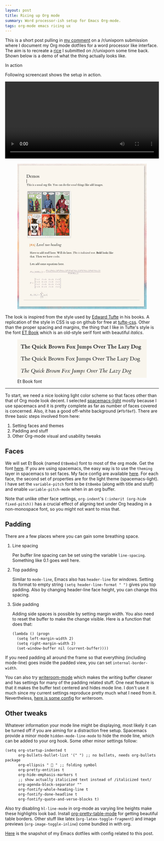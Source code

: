 ```yaml
---
layout: post
title: Ricing up Org mode
summary: Word processor-ish setup for Emacs Org-mode.
tags: org-mode emacs ricing ux
---
```


<span class="dropcap">T</span>his is a short post pulling in [my
comment](https://www.reddit.com/r/unixporn/comments/73vwpa/stumpwm_light_colors_with_purple_accent/dnvqwt8/?context=1)
on a /r/unixporn submission where I document my Org mode dotfiles for a word
processor like interface. The aim is to recreate a
[rice](https://www.reddit.com/r/unixporn/comments/6lj3h3/stumpwmkde_emacs_org_mode_writing_setup/)
I submitted on /r/unixporn some time back. Shown below is a demo of what the
thing actually looks like.

<aside>
<div class="aside-title">
In action
</div>

<p>
Following screencast shows the setup in action.
</p>

<video width="100%" controls="controls">
  <source src="https://u.teknik.io/5Vy1T.mp4" type="video/mp4">
</video>
</aside>

<figure>
  <img src="/images/posts/org-rice/demo.png">
</figure>

The look is inspired from the style used by [Edward
Tufte](https://edwardtufte.github.io/et-book) in his books. A replication of the
style in CSS is up on github for free at
[tufte-css](https://edwardtufte.github.io/tufte-css/). Other than the proper
spacing and margins, the thing that I like in Tufte's style is the font [ET
Book](https://edwardtufte.github.io/et-book) which is an old-style serif font
with beautiful _italics_.

<figure>
  <a href="/images/posts/org-rice/et-book.png" data-lightbox="bootstrap">
    <img src="/images/posts/org-rice/et-book.png">
  </a>
  <figcaption>
    Et Book font
  </figcaption>
</figure>

---

To start, we need a nice looking light color scheme so that faces other than
that of Org mode look decent. I
selected [spacemacs-light](https://github.com/nashamri/spacemacs-theme) mostly
because I use spacemacs and it is pretty complete as far as number of faces
covered is concerned. Also, it has a good off-white background (`#fbf8ef`).
There are three basic steps involved from here:

1. Setting faces and themes
2. Padding and stuff
3. Other Org-mode visual and usability tweaks

## Faces

We will set Et Book (named `EtBembo`) font to most of the org mode. Get the font
[here](https://github.com/edwardtufte/et-book). If you are using spacemacs, the
easy way is to use the `theming` layer in spacemacs to set faces. My face config
are available
[here](https://github.com/lepisma/rogue/blob/75ab1c3422b409f41daa4c003b931e869eed0914/config.el#L205).
For each face, the second set of properties are for the light theme
(spacemacs-light). I have set the `variable-pitch` font to be `EtBembo` (along
with title and stuff) and enable `variable-pitch-mode` when in an org buffer.

Note that unlike other face settings, `org-indent`'s `(:inherit (org-hide
fixed-pitch))` has a crucial effect of aligning text under Org heading in a
non-monospace font, so you might not want to miss that.

## Padding

There are a few places where you can gain some breathing space.

1. Line spacing

   Per buffer line spacing can be set using the variable `line-spacing`.
   Something like 0.1 goes well here.
   
2. Top padding
   
   Similar to `mode-line`, Emacs also has `header-line` for windows. Setting its
   format to empty string `(setq header-line-format " ")` gives you top padding.
   Also by changing header-line face height, you can change this spacing.

3. Side padding

   Adding side spaces is possible by setting margin width. You also need to
   reset the buffer to make the change visible. Here is a function that does
   that:

   ```emacs-lisp
   (lambda () (progn
     (setq left-margin-width 2)
     (setq right-margin-width 2)
     (set-window-buffer nil (current-buffer))))
   ```
   
If you need padding all around the frame so that everything (including
mode-line) goes inside the padded view, you can set `internal-border-width`.

You can also try
[writeroom-mode](https://github.com/joostkremers/writeroom-mode) which makes the
writing buffer cleaner and has settings for many of the padding related stuff.
One neat feature is that it makes the buffer text centered and hides mode line.
I don't use it much since my current settings reproduce pretty much what I need
from it. Nevertheless, [here is some
config](https://github.com/lepisma/rogue/blob/75ab1c3422b409f41daa4c003b931e869eed0914/packages.el#L264-L287)
for writeroom.

## Other tweaks

Whatever information your mode line might be displaying, most likely it can be
turned off if you are aiming for a distraction free setup. Spacemacs provide a
minor mode `hidden-mode-line-mode` to hide the mode line, which can be added to
your org hook. Some other minor settings follow:

```emacs-lisp
(setq org-startup-indented t
      org-bullets-bullet-list '(" ") ;; no bullets, needs org-bullets package
      org-ellipsis "  " ;; folding symbol
      org-pretty-entities t
      org-hide-emphasis-markers t
      ;; show actually italicized text instead of /italicized text/
      org-agenda-block-separator ""
      org-fontify-whole-heading-line t
      org-fontify-done-headline t
      org-fontify-quote-and-verse-blocks t)
```

Also try disabling `hl-line-mode` in org-mode as varying line heights make these
highlights look bad. Install
[org-pretty-table-mode](https://github.com/Fuco1/org-pretty-table) for getting
beautiful table borders. Other stuff like latex (`org-latex-toggle-fragment`)
and image previews (`org-image-toggle-inline`) come bundled in with org.

[Here](https://github.com/lepisma/rogue/tree/75ab1c3422b409f41daa4c003b931e869eed0914)
is the snapshot of my Emacs dotfiles with config related to this post.
